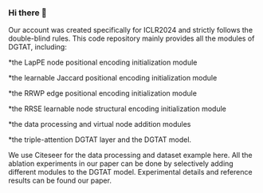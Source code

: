 ### Hi there 👋
Our account was created specifically for ICLR2024 and strictly follows the double-blind rules. This code repository mainly provides all the modules of DGTAT, including:

*the LapPE node positional encoding initialization module

*the learnable Jaccard positional encoding initialization module

*the RRWP edge positional encoding initialization module

*the RRSE learnable node structural encoding initialization module

*the data processing and virtual node addition modules

*the triple-attention DGTAT layer and the DGTAT model.

We use Citeseer for the data processing and dataset example here. All the ablation experiments in our paper can be done by selectively adding different modules to the DGTAT model. Experimental details and reference results can be found our paper.

